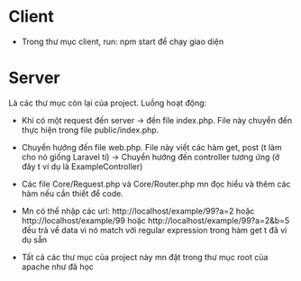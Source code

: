 # Client 
* Trong thư mục client, run: npm start để  chạy giao diện
# Server
Là các thư mục còn lại của project. Luồng hoạt động: 
* Khi có một request đến server -> đến file index.php. File này chuyển đến thực hiện trong file public/index.php.
* Chuyển hướng đến file web.php. File này viết các hàm get, post (t làm cho nó giống Laravel tí) -> Chuyển hướng đến controller tương ứng (ở đây t ví dụ là ExampleController)
* Các file Core/Request.php và Core/Router.php mn đọc hiểu và thêm các hàm nếu cần thiết để code.
* Mn có thể nhập các url: http://localhost/example/99?a=2 hoặc http://localhost/example/99 hoặc http://localhost/example/99?a=2&b=5 đều trả về data vì nó match với regular expression trong hàm get t đã vi dụ sẵn

* Tất cả các thư mục của project này mn đặt trong thư mục root của apache như đã học